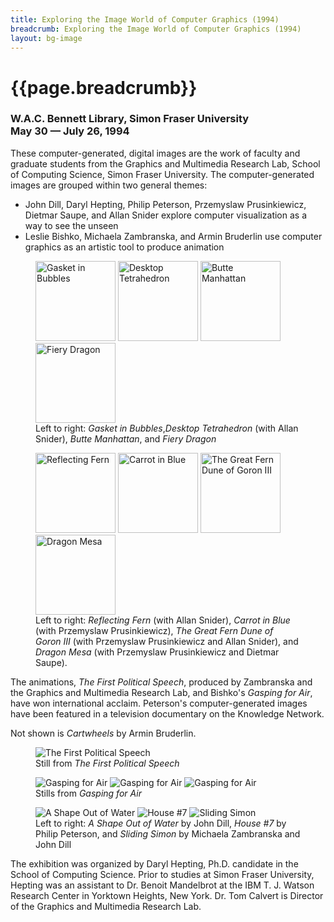 ```yaml
---
title: Exploring the Image World of Computer Graphics (1994)
breadcrumb: Exploring the Image World of Computer Graphics (1994)
layout: bg-image
---
```

# {{page.breadcrumb}}
<h3>
  W.A.C. Bennett Library, Simon Fraser University<br />
  May 30 &mdash; July 26, 1994
</h3>

These computer-generated, digital images are the work of faculty and
graduate students from the Graphics and Multimedia Research Lab, School
of Computing Science, Simon Fraser University.  The computer-generated
images are grouped within two general themes:
* John Dill, Daryl Hepting, Philip Peterson, Przemyslaw Prusinkiewicz, 
  Dietmar Saupe, and Allan Snider explore computer visualization 
  as a way to see the unseen
* Leslie Bishko, Michaela Zambranska, and Armin Bruderlin use computer graphics 
  as an artistic tool to produce animation
		
<div class="container-fluid">
  <div class="row">
    <figure>
      <img class="img-fluid rounded m-1" style="height: 128px"
      src="{{ "/assets/gallery/img/1989-Hep-Gasket-in-Bubbles.png" | relative_url }}"
      alt="Gasket in Bubbles" />
      <img class="img-fluid rounded m-1" style="height: 128px"
      src="{{ "/assets/gallery/img/1990-HepSni-Desktop-Tetrahedron.png" | relative_url }}"
      alt="Desktop Tetrahedron" />
      <img class="img-fluid rounded m-1" style="height: 128px"
      src="{{ "/assets/gallery/img/1990-Hep-Butte-Manhattan.png" | relative_url }}"
      alt="Butte Manhattan" />
      <img class="img-fluid rounded m-1" style="height: 128px"
      src="{{ "/assets/gallery/img/1990-Hep-Fiery-Dragon.png"| relative_url }}"
      alt="Fiery Dragon" />
      <figcaption>
        Left to right: <em>Gasket in Bubbles</em>,<em>Desktop Tetrahedron</em> (with
        Allan Snider), <em>Butte Manhattan</em>, and <em>Fiery Dragon</em>
  </figcaption>
  </figure>
  </div>
  <div class="row">
  <figure>
    <img class="img-fluid rounded m-1" style="height: 128px"
    src="{{ "/assets/gallery/img/1990-HepSni-Reflecting-Fern.png" | relative_url }}"
      alt="Reflecting Fern" />
    <img class="img-fluid rounded m-1" style="height: 128px"
    src="{{ "/assets/gallery/img/1991-HepPru-Carrot-in-Blue.png" | relative_url }}"
      alt="Carrot in Blue" />
    <img class="img-fluid rounded m-1" style="height: 128px"
    src="{{ "/assets/gallery/img/1990-HepPruSni-The-Great-Fern-Dune-of-Goron-III.jpg" | relative_url }}"
      alt="The Great Fern Dune of Goron III" />
    <img class="img-fluid rounded m-1" style="height: 128px"
    src="{{ "/assets/gallery/img/1989-PruSauHep-Dragon-Mesa.png" | relative_url }}"
      alt="Dragon Mesa" />
  <figcaption>
Left to right: 
<em>Reflecting Fern</em> (with Allan Snider),
<em>Carrot in Blue</em> (with Przemyslaw Prusinkiewicz),
<em>The Great Fern Dune of Goron III</em> (with Przemyslaw Prusinkiewicz and 
Allan Snider), and <em>Dragon Mesa</em> (with Przemyslaw Prusinkiewicz and Dietmar Saupe).
  </figcaption>
  </figure>
  </div>
</div>
		
The animations, <em>The First Political Speech</em>, 
produced by Zambranska and the Graphics and Multimedia Research Lab, and
Bishko's <em>Gasping for Air</em>, 
have won international acclaim.
Peterson's computer-generated images have been featured in a television
documentary on the Knowledge Network.

Not shown is <em>Cartwheels</em> by Armin Bruderlin.

<div class="container-fluid">
  <div class="row">
  <figure>
    <img class="img-fluid rounded m-1" 
    src="{{ "/assets/projects/img/eiw-speech.jpg" | relative_url }}"
    alt="The First Political Speech"/>
  <figcaption>
    Still from <em>The First Political Speech</em>
  </figcaption>
  </figure>
  </div>
  <div class="row">
  <figure>
    <img class="img-fluid rounded m-1" 
    src="{{ "/assets/projects/img/eiw-gasp1.jpg" | relative_url }}"
    alt="Gasping for Air"/>
    <img class="img-fluid rounded m-1"
    src="{{ "/assets/projects/img/eiw-gasp2.jpg" | relative_url }}"
    alt="Gasping for Air"/>
    <img class="img-fluid rounded m-1" 
    src="{{ "/assets/projects/img/eiw-gasp3.jpg" | relative_url }}"
    alt="Gasping for Air"/>
  <figcaption>
    Stills from <em>Gasping for Air</em>
  </figcaption>
  </figure>
  </div>
  <div class="row">
  <figure>
    <img class="img-fluid rounded m-1"
    src="{{ "/assets/projects/img/eiw-shape.jpg" | relative_url }}"
    alt="A Shape Out of Water"/>
    <img class="img-fluid rounded m-1" 
    src="{{ "/assets/projects/img/eiw-house7.jpg" | relative_url }}"
    alt="House #7"/>
    <img class="img-fluid rounded m-1" 
    src="{{ "/assets/projects/img/eiw-simon.jpg" | relative_url }}"
    alt="Sliding Simon"/>
  <figcaption>
    Left to right: <em>A Shape Out of Water</em> by John Dill,
    <em>House #7</em> by Philip Peterson, and
    <em>Sliding Simon</em> by Michaela Zambranska and John Dill
  </figcaption>
  </figure>
  </div>
</div>
			
The exhibition was organized by Daryl Hepting, Ph.D. candidate in the 
School of Computing Science.  Prior to studies at Simon Fraser University, 
Hepting was an assistant to
Dr. Benoit Mandelbrot at the IBM T. J. Watson Research Center 
in Yorktown Heights, New York. Dr. Tom Calvert is Director of the Graphics and 
Multimedia Research Lab.
